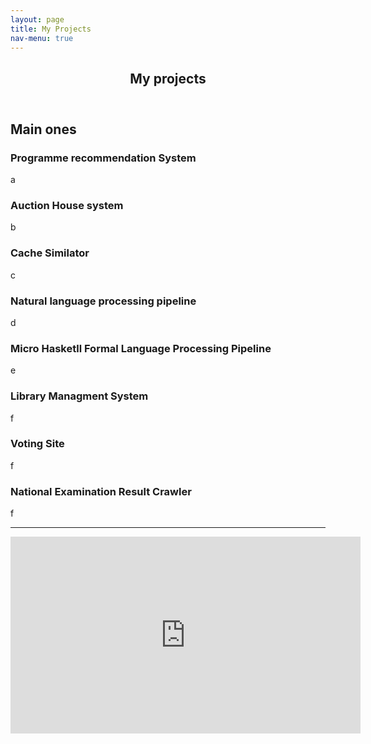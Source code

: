 ```yaml
---
layout: page
title: My Projects
nav-menu: true
---
```


<!-- Main -->
<div id="main" class="alt">

<!-- One -->
<section id="one">
	<div class="inner">
		<header class="major">
			<h1>My projects</h1>
		</header>

<!-- Content -->
<h2 id="content">Main ones</h2>
<p></p>
<div class="row">
	<div class="6u 12u$(small)">
		<h3>Programme recommendation System</h3>
		<p>a</p>
	</div>
	<div class="6u$ 12u$(small)">
		<h3>Auction House system</h3>
		<p>b </p>
	</div>
	<!-- Break -->
	<div class="4u 12u$(medium)">
		<h3>Cache Similator</h3>
		<p>c</p>
	</div>
	<div class="4u 12u$(medium)">
		<h3>Natural language processing pipeline</h3>
		<p>d</p>
	</div>
	<div class="4u 12u$(medium)">
		<h3>Micro Hasketll Formal Language Processing Pipeline</h3>
		<p>e</p>
	</div>
	<div class="4u$ 12u$(medium)">
		<h3>Library Managment System</h3>
		<p>f</p>
	</div>
	<div class="4u$ 12u$(medium)">
		<h3>Voting Site</h3>
		<p>f</p>
	</div>
	<div class="4u$ 12u$(medium)">
		<h3>National Examination Result Crawler</h3>
		<p>f</p>
	</div>
</div>

<hr class="major" />
<iframe width="560" height="315" src="https://www.youtube-nocookie.com/embed/v8cuZL6tEbk" frameborder="0" allow="accelerometer; autoplay; encrypted-media; gyroscope; picture-in-picture" allowfullscreen></iframe>